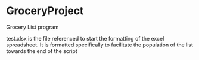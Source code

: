 # GroceryProject
Grocery List program

test.xlsx is the file referenced to start the formatting of the excel spreadsheet.
It is formatted specifically to facilitate the population of the list towards the end of the script
